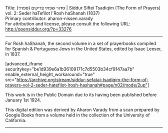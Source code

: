 <html>
<head></head>
<body>
Title: סדור שפתי צדיקים (ספרד)‏ | Siddur Siftei Tsadiqim (The Form of Prayers) vol. 2: Seder haTefilot l'Rosh haShanah (1837)<br />
Primary contributor: aharon-nissen.varady<br />
For attribution and license, please consult the following URL: <a href="http://opensiddur.org/?p=33276">http://opensiddur.org/?p=33276</a>
<p />
<hr />

For Rosh haShanah, the second volume in a set of prayerbooks compiled for Spanish &amp; Portuguese Jews in the United States, edited by Isaac Leeser, in 1837.

[advanced_iframe securitykey="be1d939e6a1b36109171c7d5503b34cf9147aa7b" enable_external_height_workaround="true" src="https://archive.org/stream/siddur-sefatai-tsadiqim-the-form-of-prayers-vol-2-seder-hatefilot-lrosh-hashanah#page/n02/mode/2up"]

This work is in the Public Domain due to its having been published before January 1st 1924.

This digital edition was derived by Aharon Varady from a scan prepared by Google Books from a volume held in the collection of the University of California.

<hr />

<div class="english" lang="en" style="font-size: 1.2em;">

</div>

&nbsp;

</body>
</html>